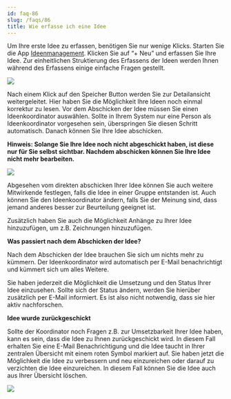 ```yaml
---
id: faq-86
slug: /faqs/86
title: Wie erfasse ich eine Idee
---
```

Um Ihre erste Idee zu erfassen, benötigen Sie nur wenige Klicks. Starten Sie die App [Ideenmanagement](https://support.qmbase.com/Account/findworkspace?returnUrl=/ideamanagement). Klicken Sie auf “+ Neu” und erfassen Sie Ihre Idee. Zur einheitlichen Struktierung des Erfassens der Ideen werden Ihnen während des Erfassens einige einfache Fragen gestellt.

![](https://caqadmin.blob.core.windows.net/faqs/86-images/f4940bd4-f921-42ce-98bf-322ff936b9ac-mceclip0.png)

Nach einem Klick auf den Speicher Button werden Sie zur Detailansicht weitergeleitet. Hier haben Sie die Möglichkeit Ihre Ideen noch einmal korrektur zu lesen. Vor dem Abschicken der Idee müssen Sie einen Ideenkoordinator auswählen. Sollte in Ihrem System nur eine Person als Ideenkoordinator vorgesehen sein, überspringen Sie diesen Schritt automatisch. Danach können Sie Ihre Idee abschicken.

**Hinweis: Solange Sie Ihre Idee noch nicht abgeschickt haben, ist diese nur für Sie selbst sichtbar. Nachdem abschicken können Sie Ihre Idee nicht mehr bearbeiten.**

![](https://caqadmin.blob.core.windows.net/faqs/86-images/52e6ba17-097c-4479-a87d-7935766b4ebe-mceclip1.png)

Abgesehen vom direkten abschicken Ihrer Idee können Sie auch weitere Mitwirkende festlegen, falls die Idee in einer Gruppe entstanden ist. Auch können Sie den Ideenkoordinator ändern, falls Sie der Meinung sind, dass jemand anderes besser zur Beurteilung geeignet ist.

Zusätzlich haben Sie auch die Möglichkeit Anhänge zu Ihrer Idee hinzuzufügen, um z.B. Zeichnungen hinzuzufügen.

**Was passiert nach dem Abschicken der Idee?**

Nach dem Abschicken der Idee brauchen Sie sich um nichts mehr zu kümmern. Der Ideenkoordinator wird automatisch per E-Mail benachrichtigt und kümmert sich um alles Weitere.

Sie haben jederzeit die Möglichkeit die Umsetzung und den Status Ihrer Idee einzusehen. Sollte sich der Status ändern, werden Sie hierüber zusätzlich per E-Mail informiert. Es ist also nicht notwendig, dass sie hier aktiv nachforschen.

**Idee wurde zurückgeschickt**

Sollte der Koordinator noch Fragen z.B. zur Umsetzbarkeit Ihrer Idee haben, kann es sein, dass die Idee zu Ihnen zurückgeschickt wird. In diesem Fall erhalten Sie eine E-Mail Benachrichtigung und die Idee taucht in Ihrer zentralen Übersicht mit einem roten Symbol markiert auf. Sie haben jetzt die Möglichkeit die Idee zu verbessern und neu einzureichen oder darauf zu verzichten die Idee einzureichen. In diesem Fall können Sie die Idee auch aus Ihrer Übersicht löschen.

![](https://caqadmin.blob.core.windows.net/faqs/86-images/12f0d399-e7da-4f9e-b6e7-b2bc576d9f51-mceclip2.png)